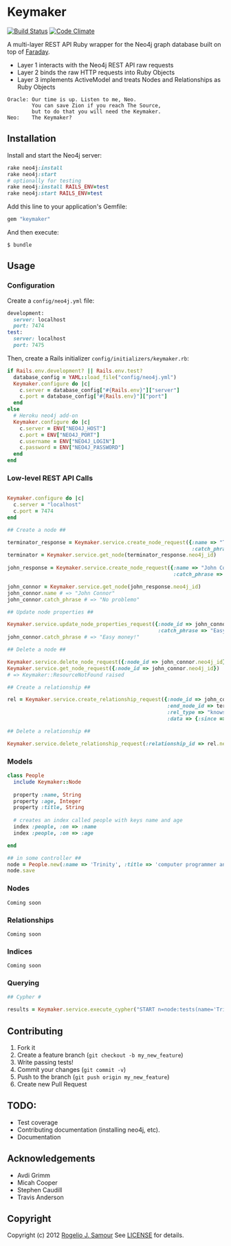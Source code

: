 # Keymaker

[![Build Status](https://travis-ci.org/therubymug/keymaker.png)](https://travis-ci.org/therubymug/keymaker)
[![Code Climate](https://codeclimate.com/badge.png)](https://codeclimate.com/github/therubymug/keymaker)

A multi-layer REST API Ruby wrapper for the Neo4j graph database built on top of [Faraday][].

- Layer 1 interacts with the Neo4j REST API raw requests
- Layer 2 binds the raw HTTP requests into Ruby Objects
- Layer 3 implements ActiveModel and treats Nodes and Relationships as Ruby Objects

```
Oracle: Our time is up. Listen to me, Neo.
        You can save Zion if you reach The Source,
        but to do that you will need the Keymaker.
Neo:    The Keymaker?
```

## Installation

Install and start the Neo4j server:

```ruby
rake neo4j:install
rake neo4j:start
# optionally for testing
rake neo4j:install RAILS_ENV=test
rake neo4j:start RAILS_ENV=test
```

Add this line to your application's Gemfile:

```ruby
gem "keymaker"
```

And then execute:

```
$ bundle
```

## Usage

### Configuration

Create a `config/neo4j.yml` file:

```ruby
development:
  server: localhost
  port: 7474
test:
  server: localhost
  port: 7475
```

Then, create a Rails initializer `config/initializers/keymaker.rb`:

```ruby
if Rails.env.development? || Rails.env.test?
  database_config = YAML::load_file("config/neo4j.yml")
  Keymaker.configure do |c|
    c.server = database_config["#{Rails.env}"]["server"]
    c.port = database_config["#{Rails.env}"]["port"]
  end
else
  # Heroku neo4j add-on
  Keymaker.configure do |c|
    c.server = ENV["NEO4J_HOST"]
    c.port = ENV["NEO4J_PORT"]
    c.username = ENV["NEO4J_LOGIN"]
    c.password = ENV["NEO4J_PASSWORD"]
  end
end
```

### Low-level REST API Calls

```ruby

Keymaker.configure do |c|
  c.server = "localhost"
  c.port = 7474
end

## Create a node ##

terminator_response = Keymaker.service.create_node_request({:name => "Terminator",
                                                            :catch_phrase => "I'll be back"})
terminator = Keymaker.service.get_node(terminator_response.neo4j_id)
 
john_response = Keymaker.service.create_node_request({:name => "John Connor",
                                                      :catch_phrase => "No problemo"})

john_connor = Keymaker.service.get_node(john_response.neo4j_id)
john_connor.name # => "John Connor"
john_connor.catch_phrase # => "No problemo"

## Update node properties ##

Keymaker.service.update_node_properties_request({:node_id => john_connor.neo4j_id,
                                                 :catch_phrase => "Easy money!"})
john_connor.catch_phrase # => "Easy money!"

## Delete a node ##

Keymaker.service.delete_node_request({:node_id => john_connor.neo4j_id})
Keymaker.service.get_node_request({:node_id => john_connor.neo4j_id})
# => Keymaker::ResourceNotFound raised

## Create a relationship ##

rel = Keymaker.service.create_relationship_request({:node_id => john_connor.neo4j_id,
                                                    :end_node_id => terminator.neo4j_id,
                                                    :rel_type => "knows",
                                                    :data => {:since => "Summer of 1984"})

## Delete a relationship ##

Keymaker.service.delete_relationship_request(:relationship_id => rel.neo4j_id)

```

### Models

```ruby
class People
  include Keymaker::Node
    
  property :name, String
  property :age, Integer
  property :title, String
  
  # creates an index called people with keys name and age
  index :people, :on => :name
  index :people, :on => :age

end

## in some controller ##
node = People.new(:name => 'Trinity', :title => 'computer programmer and hacker', :age => '27')
node.save
```

### Nodes

```
Coming soon
```

### Relationships

```
Coming soon
```

### Indices

```
Coming soon
```

### Querying

```ruby
## Cypher #

results = Keymaker.service.execute_cypher("START n=node:tests(name='Trinity') return n", {})

```

## Contributing

1. Fork it
2. Create a feature branch (`git checkout -b my_new_feature`)
3. Write passing tests!
3. Commit your changes (`git commit -v`)
4. Push to the branch (`git push origin my_new_feature`)
5. Create new Pull Request

## TODO:

- Test coverage
- Contributing documentation (installing neo4j, etc).
- Documentation

## Acknowledgements

- Avdi Grimm
- Micah Cooper
- Stephen Caudill
- Travis Anderson

## Copyright
Copyright (c) 2012 [Rogelio J. Samour](mailto:rogelio@therubymug.com)
See [LICENSE][] for details.

[license]: https://github.com/therubymug/keymaker/blob/master/LICENSE.md
[faraday]: https://github.com/technoweenie/faraday
